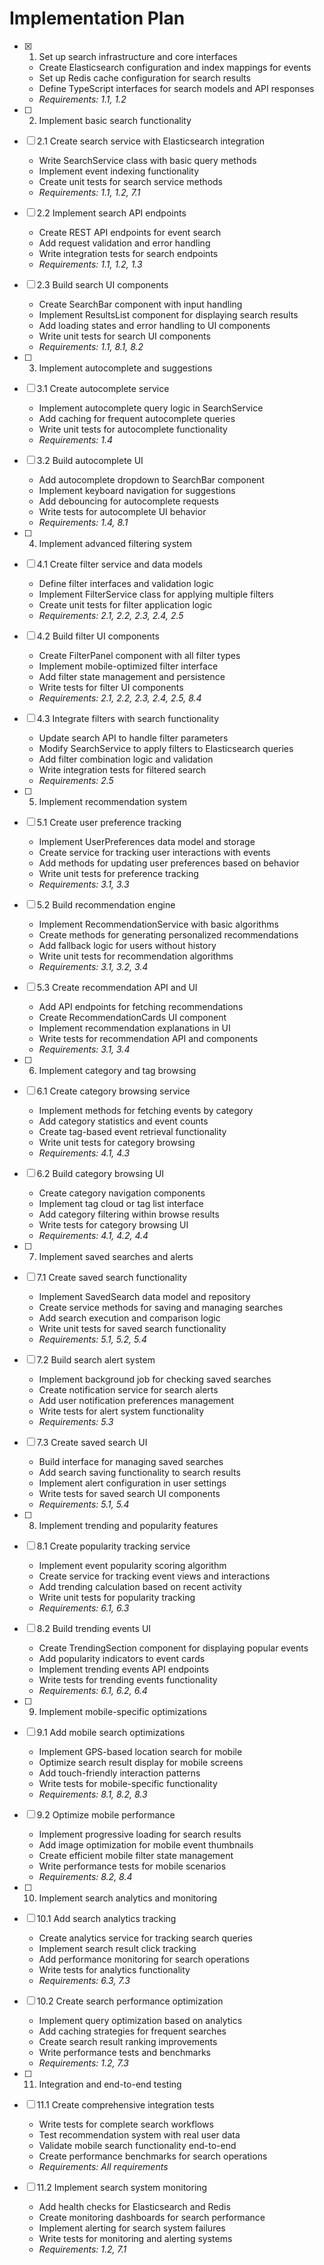 # Implementation Plan

- [x] 1. Set up search infrastructure and core interfaces





  - Create Elasticsearch configuration and index mappings for events
  - Set up Redis cache configuration for search results
  - Define TypeScript interfaces for search models and API responses
  - _Requirements: 1.1, 1.2_

- [ ] 2. Implement basic search functionality
- [ ] 2.1 Create search service with Elasticsearch integration
  - Write SearchService class with basic query methods
  - Implement event indexing functionality
  - Create unit tests for search service methods
  - _Requirements: 1.1, 1.2, 7.1_

- [ ] 2.2 Implement search API endpoints
  - Create REST API endpoints for event search
  - Add request validation and error handling
  - Write integration tests for search endpoints
  - _Requirements: 1.1, 1.2, 1.3_

- [ ] 2.3 Build search UI components
  - Create SearchBar component with input handling
  - Implement ResultsList component for displaying search results
  - Add loading states and error handling to UI components
  - Write unit tests for search UI components
  - _Requirements: 1.1, 8.1, 8.2_

- [ ] 3. Implement autocomplete and suggestions
- [ ] 3.1 Create autocomplete service
  - Implement autocomplete query logic in SearchService
  - Add caching for frequent autocomplete queries
  - Write unit tests for autocomplete functionality
  - _Requirements: 1.4_

- [ ] 3.2 Build autocomplete UI
  - Add autocomplete dropdown to SearchBar component
  - Implement keyboard navigation for suggestions
  - Add debouncing for autocomplete requests
  - Write tests for autocomplete UI behavior
  - _Requirements: 1.4, 8.1_

- [ ] 4. Implement advanced filtering system
- [ ] 4.1 Create filter service and data models
  - Define filter interfaces and validation logic
  - Implement FilterService class for applying multiple filters
  - Create unit tests for filter application logic
  - _Requirements: 2.1, 2.2, 2.3, 2.4, 2.5_

- [ ] 4.2 Build filter UI components
  - Create FilterPanel component with all filter types
  - Implement mobile-optimized filter interface
  - Add filter state management and persistence
  - Write tests for filter UI components
  - _Requirements: 2.1, 2.2, 2.3, 2.4, 2.5, 8.4_

- [ ] 4.3 Integrate filters with search functionality
  - Update search API to handle filter parameters
  - Modify SearchService to apply filters to Elasticsearch queries
  - Add filter combination logic and validation
  - Write integration tests for filtered search
  - _Requirements: 2.5_

- [ ] 5. Implement recommendation system
- [ ] 5.1 Create user preference tracking
  - Implement UserPreferences data model and storage
  - Create service for tracking user interactions with events
  - Add methods for updating user preferences based on behavior
  - Write unit tests for preference tracking
  - _Requirements: 3.1, 3.3_

- [ ] 5.2 Build recommendation engine
  - Implement RecommendationService with basic algorithms
  - Create methods for generating personalized recommendations
  - Add fallback logic for users without history
  - Write unit tests for recommendation algorithms
  - _Requirements: 3.1, 3.2, 3.4_

- [ ] 5.3 Create recommendation API and UI
  - Add API endpoints for fetching recommendations
  - Create RecommendationCards UI component
  - Implement recommendation explanations in UI
  - Write tests for recommendation API and components
  - _Requirements: 3.1, 3.4_

- [ ] 6. Implement category and tag browsing
- [ ] 6.1 Create category browsing service
  - Implement methods for fetching events by category
  - Add category statistics and event counts
  - Create tag-based event retrieval functionality
  - Write unit tests for category browsing
  - _Requirements: 4.1, 4.3_

- [ ] 6.2 Build category browsing UI
  - Create category navigation components
  - Implement tag cloud or tag list interface
  - Add category filtering within browse results
  - Write tests for category browsing UI
  - _Requirements: 4.1, 4.2, 4.4_

- [ ] 7. Implement saved searches and alerts
- [ ] 7.1 Create saved search functionality
  - Implement SavedSearch data model and repository
  - Create service methods for saving and managing searches
  - Add search execution and comparison logic
  - Write unit tests for saved search functionality
  - _Requirements: 5.1, 5.2, 5.4_

- [ ] 7.2 Build search alert system
  - Implement background job for checking saved searches
  - Create notification service for search alerts
  - Add user notification preferences management
  - Write tests for alert system functionality
  - _Requirements: 5.3_

- [ ] 7.3 Create saved search UI
  - Build interface for managing saved searches
  - Add search saving functionality to search results
  - Implement alert configuration in user settings
  - Write tests for saved search UI components
  - _Requirements: 5.1, 5.4_

- [ ] 8. Implement trending and popularity features
- [ ] 8.1 Create popularity tracking service
  - Implement event popularity scoring algorithm
  - Create service for tracking event views and interactions
  - Add trending calculation based on recent activity
  - Write unit tests for popularity tracking
  - _Requirements: 6.1, 6.3_

- [ ] 8.2 Build trending events UI
  - Create TrendingSection component for displaying popular events
  - Add popularity indicators to event cards
  - Implement trending events API endpoints
  - Write tests for trending events functionality
  - _Requirements: 6.1, 6.2, 6.4_

- [ ] 9. Implement mobile-specific optimizations
- [ ] 9.1 Add mobile search optimizations
  - Implement GPS-based location search for mobile
  - Optimize search result display for mobile screens
  - Add touch-friendly interaction patterns
  - Write tests for mobile-specific functionality
  - _Requirements: 8.1, 8.2, 8.3_

- [ ] 9.2 Optimize mobile performance
  - Implement progressive loading for search results
  - Add image optimization for mobile event thumbnails
  - Create efficient mobile filter state management
  - Write performance tests for mobile scenarios
  - _Requirements: 8.2, 8.4_

- [ ] 10. Implement search analytics and monitoring
- [ ] 10.1 Add search analytics tracking
  - Create analytics service for tracking search queries
  - Implement search result click tracking
  - Add performance monitoring for search operations
  - Write tests for analytics functionality
  - _Requirements: 6.3, 7.3_

- [ ] 10.2 Create search performance optimization
  - Implement query optimization based on analytics
  - Add caching strategies for frequent searches
  - Create search result ranking improvements
  - Write performance tests and benchmarks
  - _Requirements: 1.2, 7.3_

- [ ] 11. Integration and end-to-end testing
- [ ] 11.1 Create comprehensive integration tests
  - Write tests for complete search workflows
  - Test recommendation system with real user data
  - Validate mobile search functionality end-to-end
  - Create performance benchmarks for search operations
  - _Requirements: All requirements_

- [ ] 11.2 Implement search system monitoring
  - Add health checks for Elasticsearch and Redis
  - Create monitoring dashboards for search performance
  - Implement alerting for search system failures
  - Write tests for monitoring and alerting systems
  - _Requirements: 1.2, 7.1_